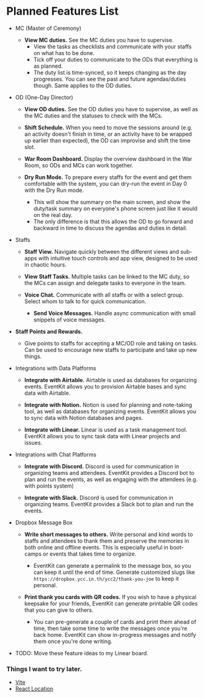 # Planned Features List

- MC (Master of Ceremony)

  - **View MC duties.** See the MC duties you have to supervise.
    - View the tasks as checklists and communicate with your staffs on what has to be done.
    - Tick off your duties to communicate to the ODs that everything is as planned.
    - The duty list is time-synced, so it keeps changing as the day progresses. You can see the past and future agendas/duties though. Same applies to the OD duties.

- OD (One-Day Director)

  - **View OD duties.** See the OD duties you have to supervise, as well as the MC duties and the statuses to check with the MCs.

  - **Shift Schedule.** When you need to move the sessions around (e.g. an activity doesn't finish in time, or an activity have to be wrapped up earlier than expected), the OD can improvise and shift the time slot.

  - **War Room Dashboard.** Display the overview dashboard in the War Room, so ODs and MCs can work together.

  - **Dry Run Mode.** To prepare every staffs for the event and get them comfortable with the system, you can dry-run the event in Day 0 with the Dry Run mode.
    - This will show the summary on the main screen, and show the duty/task summary on everyone's phone screen just like it would on the real day.
    - The only difference is that this allows the OD to go forward and backward in time to discuss the agendas and duties in detail.

- Staffs

  - **Staff View.** Navigate quickly between the different views and sub-apps with intuitive touch controls and app view, designed to be used in chaotic hours.

  - **View Staff Tasks.** Multiple tasks can be linked to the MC duty, so the MCs can assign and delegate tasks to everyone in the team.

  - **Voice Chat.** Communicate with all staffs or with a select group. Select whom to talk to for quick communication.
    - **Send Voice Messages.** Handle async communication with small snippets of voice messages.

- **Staff Points and Rewards.**

  - Give points to staffs for accepting a MC/OD role and taking on tasks. Can be used to encourage new staffs to participate and take up new things.

- Integrations with Data Platforms

  - **Integrate with Airtable.** Airtable is used as databases for organizing events. EventKit allows you to provision Airtable bases and sync data with Airtable.

  - **Integrate with Notion.** Notion is used for planning and note-taking tool, as well as databases for organizing events. EventKit allows you to sync data with Notion databases and pages.

  - **Integrate with Linear.** Linear is used as a task management tool. EventKit allows you to sync task data with Linear projects and issues.

- Integrations with Chat Platforms

  - **Integrate with Discord.** Discord is used for communication in organizing teams and attendees. EventKit provides a Discord bot to plan and run the events, as well as engaging with the attendees (e.g. with points system)

  - **Integrate with Slack.** Discord is used for communication in organizing teams. EventKit provides a Slack bot to plan and run the events.

- Dropbox Message Box

  - **Write short messages to others.** Write personal and kind words to staffs and attendees to thank them and preserve the memories in both online and offline events. This is especially useful in boot-camps or events that takes time to organize.

    - EventKit can generate a permalink to the message box, so you can keep it until the end of time. Generate customized slugs like `https://dropbox.ycc.in.th/ycc2/thank-you-joe` to keep it personal.

  - **Print thank you cards with QR codes.** If you wish to have a physical keepsake for your friends, EventKit can generate printable QR codes that you can give to others.
    - You can pre-generate a couple of cards and print them ahead of time, then take some time to write the messages once you're back home. EventKit can show in-progress messages and notify them once you're done writing.

- TODO: Move these feature ideas to my Linear board.

### Things I want to try later.

- [Vite](https://vitejs.dev)
- [React Location](https://react-location.tanstack.com)
